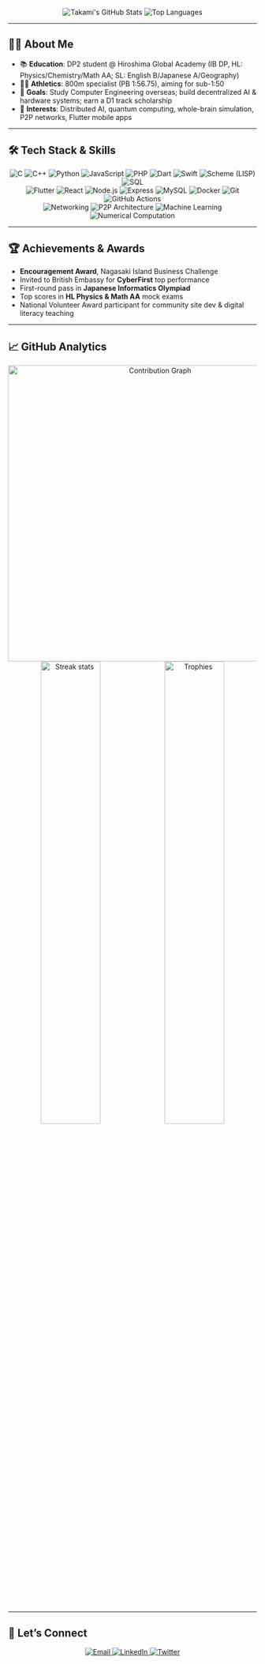 <p align="center">
  <img src="https://github-readme-stats.vercel.app/api?username=Takami-Marsh&show_icons=true&theme=radical" alt="Takami's GitHub Stats" />
  <img src="https://github-readme-stats.vercel.app/api/top-langs/?username=Takami-Marsh&layout=compact&theme=radical" alt="Top Languages" />
</p>

---

## 👨‍💻 About Me
- 📚 **Education**: DP2 student @ Hiroshima Global Academy (IB DP, HL: Physics/Chemistry/Math AA; SL: English B/Japanese A/Geography)
- 🏃‍♂️ **Athletics**: 800m specialist (PB 1:56.75), aiming for sub-1:50
- 🎯 **Goals**: Study Computer Engineering overseas; build decentralized AI & hardware systems; earn a D1 track scholarship
- 🌱 **Interests**: Distributed AI, quantum computing, whole-brain simulation, P2P networks, Flutter mobile apps

---

## 🛠 Tech Stack & Skills

<p align="center">
  <!-- Languages -->
  <img src="https://img.shields.io/badge/C-555555?style=flat&logo=c&logoColor=white" alt="C" />
  <img src="https://img.shields.io/badge/C++-00599C?style=flat&logo=c%2B%2B&logoColor=white" alt="C++" />
  <img src="https://img.shields.io/badge/Python-3776AB?style=flat&logo=python&logoColor=white" alt="Python" />
  <img src="https://img.shields.io/badge/JavaScript-F7DF1E?style=flat&logo=javascript&logoColor=black" alt="JavaScript" />
  <img src="https://img.shields.io/badge/PHP-777BB4?style=flat&logo=php&logoColor=white" alt="PHP" />
  <img src="https://img.shields.io/badge/Dart-0175C2?style=flat&logo=dart&logoColor=white" alt="Dart" />
  <img src="https://img.shields.io/badge/Swift-FA7343?style=flat&logo=swift&logoColor=white" alt="Swift" />
  <img src="https://img.shields.io/badge/Scheme-5F8553?style=flat&logo=lisp&logoColor=white" alt="Scheme (LISP)" />
  <img src="https://img.shields.io/badge/SQL-4479A1?style=flat&logo=mysql&logoColor=white" alt="SQL" />

  <!-- Frameworks & Tools -->
  <br/>
  <img src="https://img.shields.io/badge/Flutter-02569B?style=flat&logo=flutter&logoColor=white" alt="Flutter" />
  <img src="https://img.shields.io/badge/React-20232A?style=flat&logo=react&logoColor=61DAFB" alt="React" />
  <img src="https://img.shields.io/badge/Node.js-339933?style=flat&logo=node.js&logoColor=white" alt="Node.js" />
  <img src="https://img.shields.io/badge/Express-000000?style=flat&logo=express&logoColor=white" alt="Express" />
  <img src="https://img.shields.io/badge/MySQL-4479A1?style=flat&logo=mysql&logoColor=white" alt="MySQL" />
  <img src="https://img.shields.io/badge/Docker-2496ED?style=flat&logo=docker&logoColor=white" alt="Docker" />
  <img src="https://img.shields.io/badge/Git-F05032?style=flat&logo=git&logoColor=white" alt="Git" />
  <img src="https://img.shields.io/badge/GitHub%20Actions-2088FF?style=flat&logo=github-actions&logoColor=white" alt="GitHub Actions" />

  <!-- Domains & Concepts -->
  <br/>
  <img src="https://img.shields.io/badge/Networking-8A2BE2?style=flat" alt="Networking" />
  <img src="https://img.shields.io/badge/P2P_Architecture-FF8C00?style=flat" alt="P2P Architecture" />
  <img src="https://img.shields.io/badge/Machine_Learning-4B8BBE?style=flat" alt="Machine Learning" />
  <img src="https://img.shields.io/badge/Numerical_Computation-E34F26?style=flat" alt="Numerical Computation" />
</p>

---

## 🏆 Achievements & Awards
- **Encouragement Award**, Nagasaki Island Business Challenge  
- Invited to British Embassy for **CyberFirst** top performance  
- First-round pass in **Japanese Informatics Olympiad**  
- Top scores in **HL Physics & Math AA** mock exams  
- National Volunteer Award participant for community site dev & digital literacy teaching  

---

## 📈 GitHub Analytics

<p align="center">
  <a href="https://github.com/Takami-Marsh">
    <!-- Activity graph -->
    <img src="https://activity-graph.herokuapp.com/graph?username=Takami-Marsh&theme=react-dark&hide_border=true" width="600" alt="Contribution Graph" />
  </a>
  <br/>
  <!-- Streak stats -->
  <img src="https://github-readme-streak-stats.herokuapp.com/?user=Takami-Marsh&theme=radical&hide_border=true" width="49%" alt="Streak stats" />
  <!-- Profile trophies -->
  <img src="https://github-profile-trophy.vercel.app/?username=Takami-Marsh&theme=radical&no-frame=true" width="49%" alt="Trophies" />
</p>

---

## 🤝 Let’s Connect
<p align="center">
  <a href="mailto:takami.marsh@example.com">
    <img alt="Email" src="https://img.shields.io/badge/Email-takami.marsh%40example.com-blue?logo=gmail" />
  </a>
  <a href="https://www.linkedin.com/in/takami-marsh/">
    <img alt="LinkedIn" src="https://img.shields.io/badge/LinkedIn-Takami%20Marsh-blue?logo=linkedin" />
  </a>
  <a href="https://twitter.com/TakamiMarsh">
    <img alt="Twitter" src="https://img.shields.io/badge/Twitter-@TakamiMarsh-1DA1F2?logo=twitter" />
  </a>
</p>
